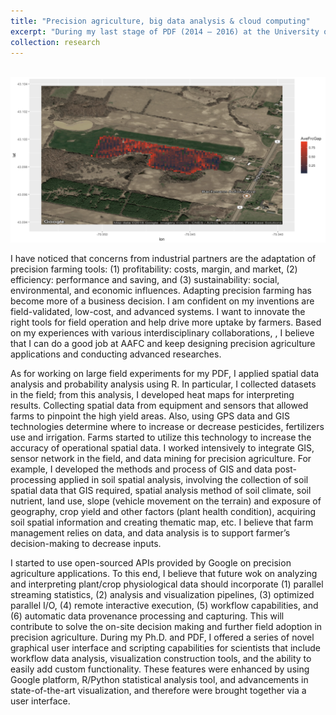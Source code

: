 ```yaml
---
title: "Precision agriculture, big data analysis & cloud computing"
excerpt: "During my last stage of PDF (2014 – 2016) at the University of Guelph, I was included as a co-PI to develop and lead a comprehensive study integrating agro-ecological concepts in with data-intensive precision agriculture tools (e.g. remote sensing, geographic information systems, variable rate application technology) to enhance economic and environmental sustainability of field crop production. I have been interested in deploying new sensor and cloud computing technologies to support precision and intensive cropping systems. I devotedly studied functions and algorithms related to biogeochemistry and plant/crop physiology and validate them with data collected from the field and the controlled environment.  <br/><img src='/images/GH_PA_heatmap.png'>"
collection: research
---
```


<br/><img src='/images/GH_PA_heatmap.png'>

I have noticed that concerns from industrial partners are the adaptation of precision farming tools: (1) profitability: costs, margin, and market, (2) efficiency: performance and saving, and (3) sustainability: social, environmental, and economic influences. Adapting precision farming has become more of a business decision. I am confident on my inventions are field-validated, low-cost, and advanced systems. I want to innovate the right tools for field operation and help drive more uptake by farmers. Based on my experiences with various interdisciplinary collaborations, , I believe that I can do a good job at AAFC and keep designing precision agriculture applications and conducting advanced researches.

As for working on large field experiments for my PDF, I applied spatial data analysis and probability analysis using R. In particular, I collected datasets in the field; from this analysis, I developed heat maps for interpreting results. Collecting spatial data from equipment and sensors that allowed farms to pinpoint the high yield areas. Also, using GPS data and GIS technologies determine where to increase or decrease pesticides, fertilizers use and irrigation. Farms started to utilize this technology to increase the accuracy of operational spatial data. I worked intensively to integrate GIS, sensor network in the field, and data mining for precision agriculture. For example, I developed the methods and process of GIS and data post-processing applied in soil spatial analysis, involving the collection of soil spatial data that GIS required, spatial analysis method of soil climate, soil nutrient, land use, slope (vehicle movement on the terrain) and exposure of geography, crop yield and other factors (plant health condition), acquiring soil spatial information and creating thematic map, etc. I believe that farm management relies on data, and data analysis is to support farmer’s decision-making to decrease inputs.

I started to use open-sourced APIs provided by Google on precision agriculture applications. To this end, I believe that future wok on analyzing and interpreting plant/crop physiological data should incorporate (1) parallel streaming statistics, (2) analysis and visualization pipelines, (3) optimized parallel I/O, (4) remote interactive execution, (5) workflow capabilities, and (6) automatic data provenance processing and capturing. This will contribute to solve the on-site decision making and further field adoption in precision agriculture. During my Ph.D. and PDF, I offered a series of novel graphical user interface and scripting capabilities for scientists that include workflow data analysis, visualization construction tools, and the ability to easily add custom functionality. These features were enhanced by using Google platform, R/Python statistical analysis tool, and advancements in state-of-the-art visualization, and therefore were brought together via a user interface.
